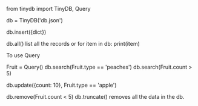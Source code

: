from tinydb import TinyDB, Query

db = TinyDB('db.json')

db.insert({dict})

db.all()  list all the records
or
for item in db:
    print(item)

To use Query

Fruit = Query()
db.search(Fruit.type == 'peaches')
db.search(Fruit.count > 5)

db.update({count: 10}, Fruit.type == 'apple')

db.remove(Fruit.count < 5)
db.truncate()       removes all the data in the db. 